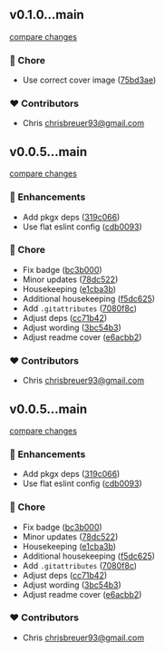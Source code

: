 
## v0.1.0...main

[compare changes](https://github.com/stacksjs/bun-ts-starter/compare/v0.1.0...main)

### 🏡 Chore

- Use correct cover image ([75bd3ae](https://github.com/stacksjs/bun-ts-starter/commit/75bd3ae))

### ❤️ Contributors

- Chris <chrisbreuer93@gmail.com>

## v0.0.5...main

[compare changes](https://github.com/stacksjs/bun-ts-starter/compare/v0.0.5...main)

### 🚀 Enhancements

- Add pkgx deps ([319c066](https://github.com/stacksjs/bun-ts-starter/commit/319c066))
- Use flat eslint config ([cdb0093](https://github.com/stacksjs/bun-ts-starter/commit/cdb0093))

### 🏡 Chore

- Fix badge ([bc3b000](https://github.com/stacksjs/bun-ts-starter/commit/bc3b000))
- Minor updates ([78dc522](https://github.com/stacksjs/bun-ts-starter/commit/78dc522))
- Housekeeping ([e1cba3b](https://github.com/stacksjs/bun-ts-starter/commit/e1cba3b))
- Additional housekeeping ([f5dc625](https://github.com/stacksjs/bun-ts-starter/commit/f5dc625))
- Add `.gitattributes` ([7080f8c](https://github.com/stacksjs/bun-ts-starter/commit/7080f8c))
- Adjust deps ([cc71b42](https://github.com/stacksjs/bun-ts-starter/commit/cc71b42))
- Adjust wording ([3bc54b3](https://github.com/stacksjs/bun-ts-starter/commit/3bc54b3))
- Adjust readme cover ([e6acbb2](https://github.com/stacksjs/bun-ts-starter/commit/e6acbb2))

### ❤️ Contributors

- Chris <chrisbreuer93@gmail.com>

## v0.0.5...main

[compare changes](https://github.com/stacksjs/bun-ts-starter/compare/v0.0.5...main)

### 🚀 Enhancements

- Add pkgx deps ([319c066](https://github.com/stacksjs/bun-ts-starter/commit/319c066))
- Use flat eslint config ([cdb0093](https://github.com/stacksjs/bun-ts-starter/commit/cdb0093))

### 🏡 Chore

- Fix badge ([bc3b000](https://github.com/stacksjs/bun-ts-starter/commit/bc3b000))
- Minor updates ([78dc522](https://github.com/stacksjs/bun-ts-starter/commit/78dc522))
- Housekeeping ([e1cba3b](https://github.com/stacksjs/bun-ts-starter/commit/e1cba3b))
- Additional housekeeping ([f5dc625](https://github.com/stacksjs/bun-ts-starter/commit/f5dc625))
- Add `.gitattributes` ([7080f8c](https://github.com/stacksjs/bun-ts-starter/commit/7080f8c))
- Adjust deps ([cc71b42](https://github.com/stacksjs/bun-ts-starter/commit/cc71b42))
- Adjust wording ([3bc54b3](https://github.com/stacksjs/bun-ts-starter/commit/3bc54b3))
- Adjust readme cover ([e6acbb2](https://github.com/stacksjs/bun-ts-starter/commit/e6acbb2))

### ❤️ Contributors

- Chris <chrisbreuer93@gmail.com>

